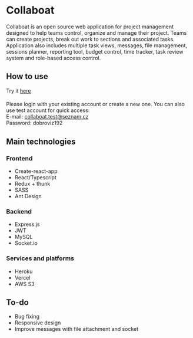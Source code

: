 # Collaboat

Collaboat is an open source web application for project management designed to help teams control, organize and manage their project. Teams can create projects, break out work to sections and associated tasks. Application also includes multiple task views, messages, file management, sessions planner, reporting tool, budget control, time tracker, task review system and role-based access control.

## How to use

Try it [here](https://collaboat.cz)
<br/>

####

Please login with your existing account or create a new one. You can also use test account for quick access: <br />
E-mail: collaboat.test@seznam.cz <br/>
Password: dobroviz192

## Main technologies

### Frontend

- Create-react-app
- React/Typescript
- Redux + thunk
- SASS
- Ant Design

### Backend

- Express.js
- JWT
- MySQL
- Socket.io

### Services and platforms

- Heroku
- Vercel
- AWS S3

## To-do

- Bug fixing
- Responsive design
- Improve messages with file attachment and socket

